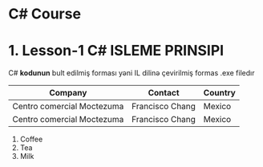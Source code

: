 # C# Course

<h1> 1. Lesson-1 C# ISLEME PRINSIPI </h1>

<p>C# <b>kodunun</b> bult edilmiş forması yəni IL dilinə çevirilmiş formas .exe filedır</p>


<table>
 <thead>
  <tr>
    <th>Company</th>
    <th>Contact</th>
    <th>Country</th>
  </tr>
  </thead>
 
 <tbody>
     <tr>
    <td>Centro comercial Moctezuma</td>
    <td>Francisco Chang</td>
    <td>Mexico</td>
  </tr
      <tr>
    <td>Centro comercial Moctezuma</td>
    <td>Francisco Chang</td>
    <td>Mexico</td>
  </tr>
 </tbody>
</table>


<ol>
  <li>Coffee</li>
  <li>Tea</li>
  <li>Milk</li>
</ol>
